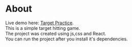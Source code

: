 # About

Live demo here: [Target Practice](https://yilmaz-target-practice.surge.sh/). \
This is a simple target hitting game. \
The project was created using js,css and React.\
You can run the project after you install it's dependencies.
